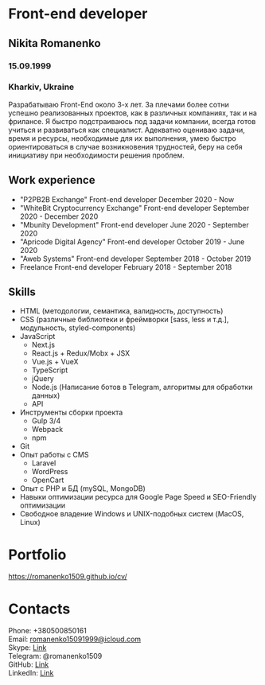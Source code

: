 Front-end developer
===================

Nikita Romanenko
----------------

### 15.09.1999

### Kharkiv, Ukraine

Разрабатываю Front-End около 3-х лет. За плечами более сотни успешно реализованных проектов, как в различных компаниях, так и на фрилансе. Я быстро подстраиваюсь под задачи компании, всегда готов учиться и развиваться как специалист. Адекватно оцениваю задачи, время и ресурсы, необходимые для их выполнения, умею быстро ориентироваться в случае возникновения трудностей, беру на себя инициативу при необходимости решения проблем.



Work experience
---------------

-   "P2PB2B Exchange"
    Front-end developer
    December 2020 - Now
-   "WhiteBit Cryptocurrency Exchange"
    Front-end developer
    September 2020 - December 2020
-   "Mbunity Development"
    Front-end developer
    June 2020 - September 2020
-   "Apricode Digital Agency"
    Front-end developer
    October 2019 - June 2020
-   "Aweb Systems"
    Front-end developer
    September 2018 - October 2019
-   Freelance
    Front-end developer
    February 2018 - September 2018

Skills
------

-   HTML (методологии, семантика, валидность, доступность)
-   CSS (различные библиотеки и фреймворки [sass, less и т.д.], модульность, styled-components)
-   JavaScript
    - Next.js
    - React.js + Redux/Mobx + JSX
    - Vue.js + VueX
    - TypeScript
    - jQuery
    - Node.js (Написание ботов в Telegram, алгоритмы для обработки данных)
    - API
-   Инструменты сборки проекта
    -   Gulp 3/4
    -   Webpack
    -   npm
-   Git
-   Опыт работы с CMS
    -   Laravel
    -   WordPress
    -   OpenCart
-   Опыт с PHP и БД (mySQL, MongoDB)
-   Навыки оптимизации ресурса для Google Page Speed и SEO-Friendly оптимизации
-   Свободное владение Windows и UNIX-подобных систем (MacOS, Linux)

# Portfolio
https://romanenko1509.github.io/cv/
# Contacts

Phone: +380500850161  
Email: romanenko15091999@icloud.com  
Skype: [Link](https://join.skype.com/invite/fAhLX2Kuntxu)  
Telegram: @romanenko1509  
GitHub: [Link](https://github.com/romanenko1509)  
LinkedIn: [Link](https://www.linkedin.com/in/romanenko1509/)  

